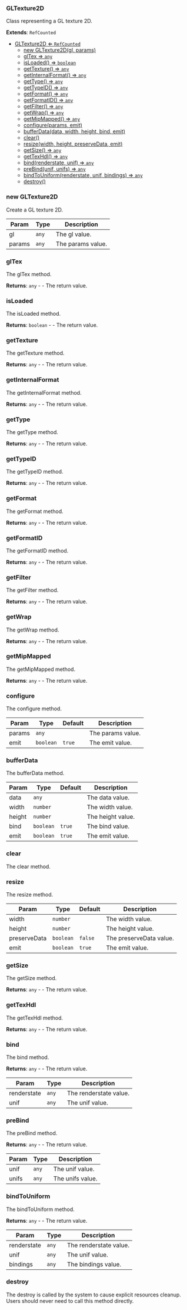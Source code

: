 <a name="GLTexture2D"></a>

### GLTexture2D 
Class representing a GL texture 2D.


**Extends**: <code>RefCounted</code>  

* [GLTexture2D ⇐ <code>RefCounted</code>](#GLTexture2D)
    * [new GLTexture2D(gl, params)](#new-GLTexture2D)
    * [glTex ⇒ <code>any</code>](#glTex)
    * [isLoaded() ⇒ <code>boolean</code>](#isLoaded)
    * [getTexture() ⇒ <code>any</code>](#getTexture)
    * [getInternalFormat() ⇒ <code>any</code>](#getInternalFormat)
    * [getType() ⇒ <code>any</code>](#getType)
    * [getTypeID() ⇒ <code>any</code>](#getTypeID)
    * [getFormat() ⇒ <code>any</code>](#getFormat)
    * [getFormatID() ⇒ <code>any</code>](#getFormatID)
    * [getFilter() ⇒ <code>any</code>](#getFilter)
    * [getWrap() ⇒ <code>any</code>](#getWrap)
    * [getMipMapped() ⇒ <code>any</code>](#getMipMapped)
    * [configure(params, emit)](#configure)
    * [bufferData(data, width, height, bind, emit)](#bufferData)
    * [clear()](#clear)
    * [resize(width, height, preserveData, emit)](#resize)
    * [getSize() ⇒ <code>any</code>](#getSize)
    * [getTexHdl() ⇒ <code>any</code>](#getTexHdl)
    * [bind(renderstate, unif) ⇒ <code>any</code>](#bind)
    * [preBind(unif, unifs) ⇒ <code>any</code>](#preBind)
    * [bindToUniform(renderstate, unif, bindings) ⇒ <code>any</code>](#bindToUniform)
    * [destroy()](#destroy)

<a name="new_GLTexture2D_new"></a>

### new GLTexture2D
Create a GL texture 2D.


| Param | Type | Description |
| --- | --- | --- |
| gl | <code>any</code> | The gl value. |
| params | <code>any</code> | The params value. |

<a name="GLTexture2D+glTex"></a>

### glTex 
The glTex method.


**Returns**: <code>any</code> - - The return value.  
<a name="GLTexture2D+isLoaded"></a>

### isLoaded
The isLoaded method.


**Returns**: <code>boolean</code> - - The return value.  
<a name="GLTexture2D+getTexture"></a>

### getTexture
The getTexture method.


**Returns**: <code>any</code> - - The return value.  
<a name="GLTexture2D+getInternalFormat"></a>

### getInternalFormat
The getInternalFormat method.


**Returns**: <code>any</code> - - The return value.  
<a name="GLTexture2D+getType"></a>

### getType
The getType method.


**Returns**: <code>any</code> - - The return value.  
<a name="GLTexture2D+getTypeID"></a>

### getTypeID
The getTypeID method.


**Returns**: <code>any</code> - - The return value.  
<a name="GLTexture2D+getFormat"></a>

### getFormat
The getFormat method.


**Returns**: <code>any</code> - - The return value.  
<a name="GLTexture2D+getFormatID"></a>

### getFormatID
The getFormatID method.


**Returns**: <code>any</code> - - The return value.  
<a name="GLTexture2D+getFilter"></a>

### getFilter
The getFilter method.


**Returns**: <code>any</code> - - The return value.  
<a name="GLTexture2D+getWrap"></a>

### getWrap
The getWrap method.


**Returns**: <code>any</code> - - The return value.  
<a name="GLTexture2D+getMipMapped"></a>

### getMipMapped
The getMipMapped method.


**Returns**: <code>any</code> - - The return value.  
<a name="GLTexture2D+configure"></a>

### configure
The configure method.



| Param | Type | Default | Description |
| --- | --- | --- | --- |
| params | <code>any</code> |  | The params value. |
| emit | <code>boolean</code> | <code>true</code> | The emit value. |

<a name="GLTexture2D+bufferData"></a>

### bufferData
The bufferData method.



| Param | Type | Default | Description |
| --- | --- | --- | --- |
| data | <code>any</code> |  | The data value. |
| width | <code>number</code> |  | The width value. |
| height | <code>number</code> |  | The height value. |
| bind | <code>boolean</code> | <code>true</code> | The bind value. |
| emit | <code>boolean</code> | <code>true</code> | The emit value. |

<a name="GLTexture2D+clear"></a>

### clear
The clear method.


<a name="GLTexture2D+resize"></a>

### resize
The resize method.



| Param | Type | Default | Description |
| --- | --- | --- | --- |
| width | <code>number</code> |  | The width value. |
| height | <code>number</code> |  | The height value. |
| preserveData | <code>boolean</code> | <code>false</code> | The preserveData value. |
| emit | <code>boolean</code> | <code>true</code> | The emit value. |

<a name="GLTexture2D+getSize"></a>

### getSize
The getSize method.


**Returns**: <code>any</code> - - The return value.  
<a name="GLTexture2D+getTexHdl"></a>

### getTexHdl
The getTexHdl method.


**Returns**: <code>any</code> - - The return value.  
<a name="GLTexture2D+bind"></a>

### bind
The bind method.


**Returns**: <code>any</code> - - The return value.  

| Param | Type | Description |
| --- | --- | --- |
| renderstate | <code>any</code> | The renderstate value. |
| unif | <code>any</code> | The unif value. |

<a name="GLTexture2D+preBind"></a>

### preBind
The preBind method.


**Returns**: <code>any</code> - - The return value.  

| Param | Type | Description |
| --- | --- | --- |
| unif | <code>any</code> | The unif value. |
| unifs | <code>any</code> | The unifs value. |

<a name="GLTexture2D+bindToUniform"></a>

### bindToUniform
The bindToUniform method.


**Returns**: <code>any</code> - - The return value.  

| Param | Type | Description |
| --- | --- | --- |
| renderstate | <code>any</code> | The renderstate value. |
| unif | <code>any</code> | The unif value. |
| bindings | <code>any</code> | The bindings value. |

<a name="GLTexture2D+destroy"></a>

### destroy
The destroy is called by the system to cause explicit resources cleanup.
Users should never need to call this method directly.


